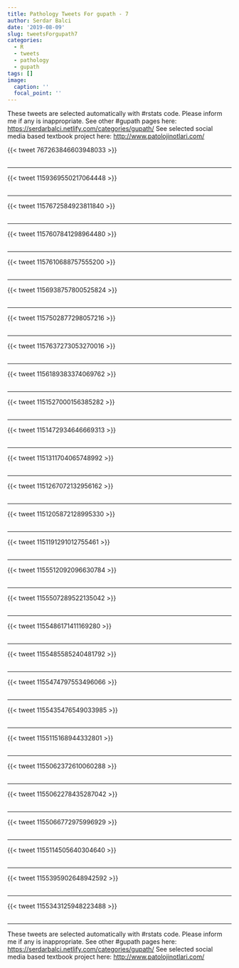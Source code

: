 ```yaml
---
title: Pathology Tweets For gupath - 7
author: Serdar Balci
date: '2019-08-09'
slug: tweetsForgupath7
categories:
  - R
  - tweets
  - pathology
  - gupath
tags: []
image:
  caption: ''
  focal_point: ''
---
```



These tweets are selected automatically with #rstats code. Please inform me if any is inappropriate.
See other #gupath pages here: https://serdarbalci.netlify.com/categories/gupath/ 
See selected social media based textbook project here: http://www.patolojinotlari.com/

{{< tweet 767263846603948033 >}}
<br>
<br>
<hr>
{{< tweet 1159369550217064448 >}}
<br>
<br>
<hr>
{{< tweet 1157672584923811840 >}}
<br>
<br>
<hr>
{{< tweet 1157607841298964480 >}}
<br>
<br>
<hr>
{{< tweet 1157610688757555200 >}}
<br>
<br>
<hr>
{{< tweet 1156938757800525824 >}}
<br>
<br>
<hr>
{{< tweet 1157502877298057216 >}}
<br>
<br>
<hr>
{{< tweet 1157637273053270016 >}}
<br>
<br>
<hr>
{{< tweet 1156189383374069762 >}}
<br>
<br>
<hr>
{{< tweet 1151527000156385282 >}}
<br>
<br>
<hr>
{{< tweet 1151472934646669313 >}}
<br>
<br>
<hr>
{{< tweet 1151311704065748992 >}}
<br>
<br>
<hr>
{{< tweet 1151267072132956162 >}}
<br>
<br>
<hr>
{{< tweet 1151205872128995330 >}}
<br>
<br>
<hr>
{{< tweet 1151191291012755461 >}}
<br>
<br>
<hr>
{{< tweet 1155512092096630784 >}}
<br>
<br>
<hr>
{{< tweet 1155507289522135042 >}}
<br>
<br>
<hr>
{{< tweet 1155486171411169280 >}}
<br>
<br>
<hr>
{{< tweet 1155485585240481792 >}}
<br>
<br>
<hr>
{{< tweet 1155474797553496066 >}}
<br>
<br>
<hr>
{{< tweet 1155435476549033985 >}}
<br>
<br>
<hr>
{{< tweet 1155115168944332801 >}}
<br>
<br>
<hr>
{{< tweet 1155062372610060288 >}}
<br>
<br>
<hr>
{{< tweet 1155062278435287042 >}}
<br>
<br>
<hr>
{{< tweet 1155066772975996929 >}}
<br>
<br>
<hr>
{{< tweet 1155114505640304640 >}}
<br>
<br>
<hr>
{{< tweet 1155395902648942592 >}}
<br>
<br>
<hr>
{{< tweet 1155343125948223488 >}}
<br>
<br>
<hr>


These tweets are selected automatically with #rstats code. Please inform me if any is inappropriate.
See other #gupath pages here: https://serdarbalci.netlify.com/categories/gupath/ 
See selected social media based textbook project here: http://www.patolojinotlari.com/
